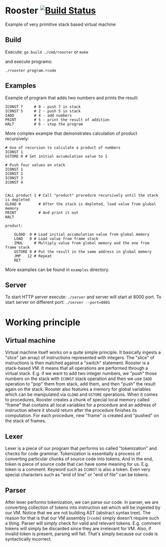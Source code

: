 # Rooster [![Build Status](https://travis-ci.org/BranislavLazic/rooster.svg)](https://travis-ci.org/BranislavLazic/rooster)

Example of very primitive stack based virtual machine

## Build

Execute: `go build ./cmd/rooster` or `make`

and execute programs:

`./rooster program.rcode`

## Examples

Example of program that adds two numbers and prints the result:

```
ICONST 7     # 0 - push 7 in stack
ICONST 5     # 2 - push 5 in stack
IADD         # 4 - add numbers
PRINT        # 5 - print the result of addition
HALT         # 6 - stop the program
```

More complex example that demonstrates calculation of product recursively:

```
# Use of recursion to calculate a product of numbers
ICONST 1
GSTORE 0 # Set initial accumulation value to 1

# Push four values on stack
ICONST 1
ICONST 2
ICONST 3
ICONST 4


CALL product 1 # Call "product" procedure recursively until the stack is depleted
GLOAD 0        # After the stack is depleted, load value from global memory
PRINT          # And print it out
HALT

product:

    GLOAD  0 # Load initial accumulation value from global memory
    LOAD   0 # Load value from frame stack
    IMUL     # Multiply value from global memory and the one from frame stack
    GSTORE 0 # Put the result in the same address in global memory
    JMP   12 # Repeat
    RET
```

More examples can be found in `examples` directory.

## Server

To start HTTP server execute: `./server` and server will start at 8000 port.
To start server on different port: `./server --port=8001`

# Working principle

## Virtual machine

Virtual machine itself works on a quite simple principle. It basically ingests a "slice" (an array) of instructions represented with integers.
The "slice" of instructions is then matched against a "switch" statement. Rooster is a stack-based VM. It means that all operations are performed
through a virtual stack. E.g. if we want to add two integer numbers, we "push" those numbers on the stack with `ICONST` stack operation and then
we use `IADD` operation to "pop" them from stack, add them, and then "push" the result again on the stack. Rooster also features a memory for
global variables which can be manipulated via `GLOAD` and `GSTORE` operations. When it comes to procedures, Rooster creates a chunk of special
local memory called "frame" that contains all local variables for a procedure and an address of instruction where it should return after the
procedure finishes its computation. For each procedure, new "frame" is created and "pushed" on the stack of frames.

## Lexer

Lexer is a piece of our program that performs so called "tokenization" and checks for code grammar. Tokenization is essentially a process
of converting particular chunks of source code into tokens. And in the end, token is piece of source code that can have some meaning for us.
E.g. token is a comment. Keyword such as `ICONST` is also a token. Even very special characters such as "end of line" or "end of file"
can be tokens.

## Parser

After lexer performs tokenization, we can parse our code. In parser, we are converting collection of tokens into instruction set which
will be ingested by our VM. Notice that we are not building AST (abstract syntax tree). The reason for that is that our VM assembly (`rcode`)
simply doesn't require such a thing. Parser will simply check for valid and relevant tokens. E.g. comment tokens will simply be discarded since
they are irrelevant for VM. Also, if invalid token is present, parsing will fail. That's simply because our code is syntactically incorrect.
